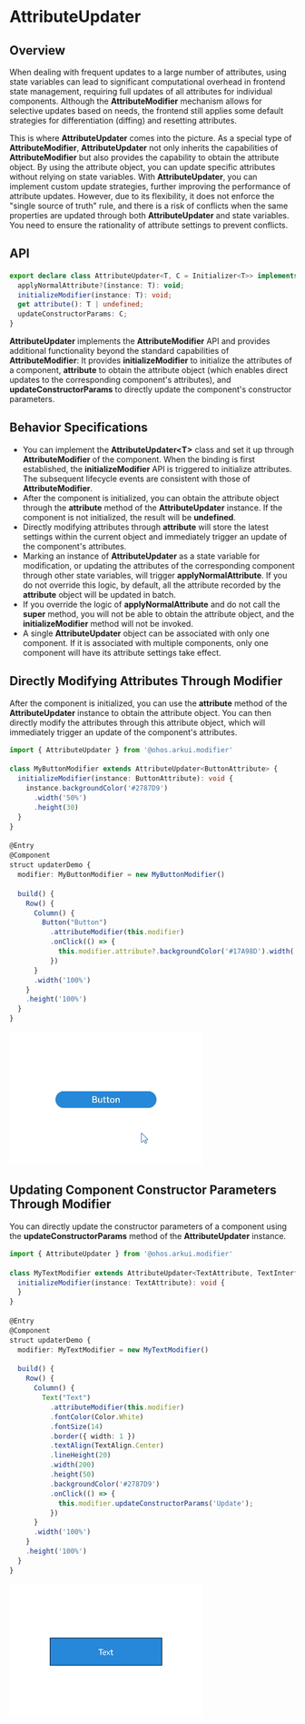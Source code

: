 # AttributeUpdater

## Overview
When dealing with frequent updates to a large number of attributes, using state variables can lead to significant computational overhead in frontend state management, requiring full updates of all attributes for individual components. Although the **AttributeModifier** mechanism allows for selective updates based on needs, the frontend still applies some default strategies for differentiation (diffing) and resetting attributes.

This is where **AttributeUpdater** comes into the picture. As a special type of **AttributeModifier**, **AttributeUpdater** not only inherits the capabilities of **AttributeModifier** but also provides the capability to obtain the attribute object. By using the attribute object, you can update specific attributes without relying on state variables. With **AttributeUpdater**, you can implement custom update strategies, further improving the performance of attribute updates. However, due to its flexibility, it does not enforce the "single source of truth" rule, and there is a risk of conflicts when the same properties are updated through both **AttributeUpdater** and state variables. You need to ensure the rationality of attribute settings to prevent conflicts.

## API

```ts
export declare class AttributeUpdater<T, C = Initializer<T>> implements AttributeModifier<T> {
  applyNormalAttribute?(instance: T): void;
  initializeModifier(instance: T): void;
  get attribute(): T | undefined;
  updateConstructorParams: C;
}
```

**AttributeUpdater** implements the **AttributeModifier** API and provides additional functionality beyond the standard capabilities of **AttributeModifier**: It provides **initializeModifier** to initialize the attributes of a component, **attribute** to obtain the attribute object (which enables direct updates to the corresponding component's attributes), and **updateConstructorParams** to directly update the component's constructor parameters.

## Behavior Specifications

- You can implement the **AttributeUpdater\<T>** class and set it up through **AttributeModifier** of the component. When the binding is first established, the **initializeModifier** API is triggered to initialize attributes. The subsequent lifecycle events are consistent with those of **AttributeModifier**.
- After the component is initialized, you can obtain the attribute object through the **attribute** method of the **AttributeUpdater** instance. If the component is not initialized, the result will be **undefined**.
- Directly modifying attributes through **attribute** will store the latest settings within the current object and immediately trigger an update of the component's attributes.
- Marking an instance of **AttributeUpdater** as a state variable for modification, or updating the attributes of the corresponding component through other state variables, will trigger **applyNormalAttribute**. If you do not override this logic, by default, all the attribute recorded by the **attribute** object will be updated in batch.
- If you override the logic of **applyNormalAttribute** and do not call the **super** method, you will not be able to obtain the attribute object, and the **initializeModifier** method will not be invoked.
- A single **AttributeUpdater** object can be associated with only one component. If it is associated with multiple components, only one component will have its attribute settings take effect.

## Directly Modifying Attributes Through Modifier

After the component is initialized, you can use the **attribute** method of the **AttributeUpdater** instance to obtain the attribute object. You can then directly modify the attributes through this attribute object, which will immediately trigger an update of the component's attributes.

```ts
import { AttributeUpdater } from '@ohos.arkui.modifier'

class MyButtonModifier extends AttributeUpdater<ButtonAttribute> {
  initializeModifier(instance: ButtonAttribute): void {
    instance.backgroundColor('#2787D9')
      .width('50%')
      .height(30)
  }
}

@Entry
@Component
struct updaterDemo {
  modifier: MyButtonModifier = new MyButtonModifier()

  build() {
    Row() {
      Column() {
        Button("Button")
          .attributeModifier(this.modifier)
          .onClick(() => {
            this.modifier.attribute?.backgroundColor('#17A98D').width('30%')
          })
      }
      .width('100%')
    }
    .height('100%')
  }
}
```
![AttributeUpdater](figures/AttributeUpdater.gif)


## Updating Component Constructor Parameters Through Modifier
You can directly update the constructor parameters of a component using the **updateConstructorParams** method of the **AttributeUpdater** instance.

```ts
import { AttributeUpdater } from '@ohos.arkui.modifier'

class MyTextModifier extends AttributeUpdater<TextAttribute, TextInterface> {
  initializeModifier(instance: TextAttribute): void {
  }
}

@Entry
@Component
struct updaterDemo {
  modifier: MyTextModifier = new MyTextModifier()

  build() {
    Row() {
      Column() {
        Text("Text")
          .attributeModifier(this.modifier)
          .fontColor(Color.White)
          .fontSize(14)
          .border({ width: 1 })
          .textAlign(TextAlign.Center)
          .lineHeight(20)
          .width(200)
          .height(50)
          .backgroundColor('#2787D9')
          .onClick(() => {
            this.modifier.updateConstructorParams('Update');
          })
      }
      .width('100%')
    }
    .height('100%')
  }
}
```
![AttributeUpdater](figures/AttributeUpdater2.gif)
